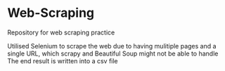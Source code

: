# Web-Scraping
Repository for web scraping practice

Utilised Selenium to scrape the web due to having mulitiple pages and a single URL, which scrapy and Beautiful Soup might not be able to handle
The end result is written into a csv file
